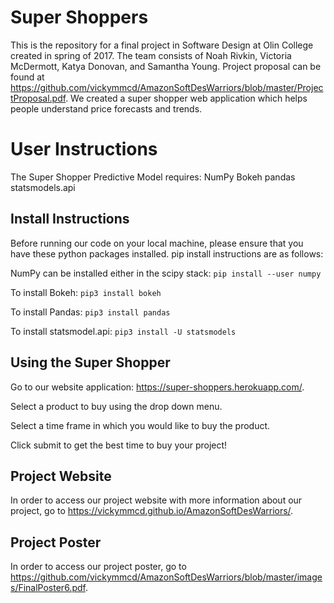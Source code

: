 # Super Shoppers
This is the repository for a final project in Software Design at Olin College created in spring of 2017. The team consists of Noah Rivkin, Victoria McDermott, Katya Donovan, and Samantha Young. Project proposal can be found at https://github.com/vickymmcd/AmazonSoftDesWarriors/blob/master/ProjectProposal.pdf. We created a super shopper web application which helps people understand price forecasts and trends. 

# User Instructions
The Super Shopper Predictive Model requires:
NumPy
Bokeh
pandas
statsmodels.api

## Install Instructions
Before running our code on your local machine, please ensure that you have these python packages installed. 
pip install instructions are as follows:

NumPy can be installed either in the scipy stack: `pip install --user numpy`

To install Bokeh: `pip3 install bokeh`

To install Pandas: `pip3 install pandas`

To install statsmodel.api: `pip3 install -U statsmodels`

## Using the Super Shopper
Go to our website application: https://super-shoppers.herokuapp.com/.

Select a product to buy using the drop down menu.

Select a time frame in which you would like to buy the product.

Click submit to get the best time to buy your project!

## Project Website
In order to access our project website with more information about our project, go to https://vickymmcd.github.io/AmazonSoftDesWarriors/.

## Project Poster
In order to access our project poster, go to https://github.com/vickymmcd/AmazonSoftDesWarriors/blob/master/images/FinalPoster6.pdf.
